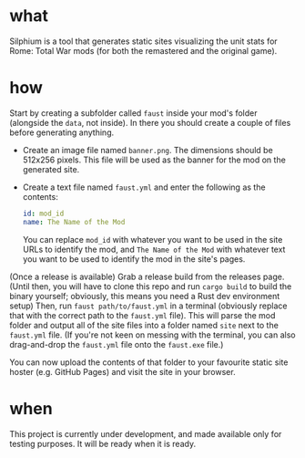 # what

Silphium is a tool that generates static sites visualizing the unit stats for Rome: Total War mods (for both the remastered and the original game).

# how

Start by creating a subfolder called `faust` inside your mod's folder (alongside the `data`, not inside). In there you should create a couple of files before generating anything.

- Create an image file named `banner.png`. The dimensions should be 512x256 pixels. This file will be used as the banner for the mod on the generated site.
- Create a text file named `faust.yml` and enter the following as the contents:

    ```yaml
    id: mod_id
    name: The Name of the Mod
    ```

    You can replace `mod_id` with whatever you want to be used in the site URLs to identify the mod, and `The Name of the Mod` with whatever text you want
    to be used to identify the mod in the site's pages.

(Once a release is available) Grab a release build from the releases page. (Until then, you will have to clone this repo and run `cargo build` to build the binary yourself; obviously, this means you need a Rust dev environment setup) Then, run `faust path/to/faust.yml` in a terminal (obviously replace that with the correct path to the `faust.yml` file). This will parse the mod folder and output all of the site files into a folder named `site` next to the `faust.yml` file.
(If you're not keen on messing with the terminal, you can also drag-and-drop the `faust.yml` file onto the `faust.exe` file.)

You can now upload the contents of that folder to your favourite static site hoster (e.g. GitHub Pages) and visit the site in your browser.

# when

This project is currently under development, and made available only for testing purposes. It will be ready when it is ready.
